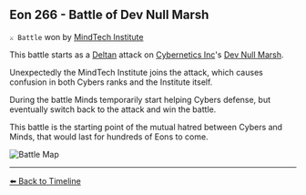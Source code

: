## Eon 266 - Battle of Dev Null Marsh

`⚔️ Battle` won by [MindTech Institute](https://zeithalt.github.io/r/mindtech_institute.html)

This battle starts as a [Deltan](https://zeithalt.github.io/r/deltans.html) attack on [Cybernetics Inc](https://zeithalt.github.io/r/cybernetics_inc.html)'s [Dev Null Marsh](https://zeithalt.github.io/r/dev_null_marsh.html). 

Unexpectedly the MindTech Institute joins the attack, which causes confusion in both Cybers ranks and the Institute itself.

During the battle Minds temporarily start helping Cybers defense, but eventually switch back to the attack and win the battle.

This battle is the starting point of the mutual hatred between Cybers and Minds, that would last for hundreds of Eons to come. 

![Battle Map](https://zeithalt.github.io/t/m/eon0266.png)



----------
[⬅️ Back to Timeline](https://zeithalt.github.io/t/#eon0266)